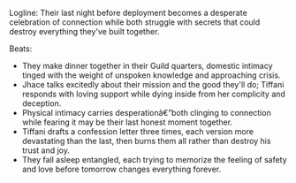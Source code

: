 ﻿---
series: 1
novella: 3
file: S1N3_CH10
type: chapter
pov: Tiffani
setting: Final Guild quarter night - desperate intimacy
word_target_min: 1201
word_target_max: 2299
status: outline
---
Logline: Their last night before deployment becomes a desperate celebration of connection while both struggle with secrets that could destroy everything they've built together.

Beats:
- They make dinner together in their Guild quarters, domestic intimacy tinged with the weight of unspoken knowledge and approaching crisis.
- Jhace talks excitedly about their mission and the good they'll do; Tiffani responds with loving support while dying inside from her complicity and deception.
- Physical intimacy carries desperationâ€”both clinging to connection while fearing it may be their last honest moment together.
- Tiffani drafts a confession letter three times, each version more devastating than the last, then burns them all rather than destroy his trust and joy.
- They fall asleep entangled, each trying to memorize the feeling of safety and love before tomorrow changes everything forever.
